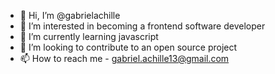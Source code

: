 - 👋 Hi, I’m @gabrielachille
- 👀 I’m interested in becoming a frontend software developer
- 🌱 I’m currently learning javascript
- 💞️ I’m looking to contribute to an open source project
- 📫 How to reach me  - gabriel.achille13@gmail.com

<!---
gabrielachille/gabrielachille is a ✨ special ✨ repository because its `README.md` (this file) appears on your GitHub profile.
You can click the Preview link to take a look at your changes.
--->
